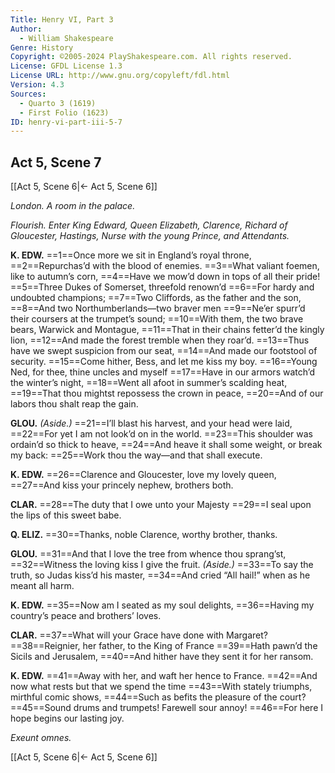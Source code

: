 ```yaml
---
Title: Henry VI, Part 3
Author: 
  - William Shakespeare
Genre: History
Copyright: ©2005-2024 PlayShakespeare.com. All rights reserved.
License: GFDL License 1.3
License URL: http://www.gnu.org/copyleft/fdl.html
Version: 4.3
Sources:
  - Quarto 3 (1619)
  - First Folio (1623)
ID: henry-vi-part-iii-5-7
---
```


## Act 5, Scene 7
[[Act 5, Scene 6|← Act 5, Scene 6]]

*London. A room in the palace.*

*Flourish. Enter King Edward, Queen Elizabeth, Clarence, Richard of Gloucester, Hastings, Nurse with the young Prince, and Attendants.*

**K. EDW.**
==1==Once more we sit in England’s royal throne,
==2==Repurchas’d with the blood of enemies.
==3==What valiant foemen, like to autumn’s corn,
==4==Have we mow’d down in tops of all their pride!
==5==Three Dukes of Somerset, threefold renown’d
==6==For hardy and undoubted champions;
==7==Two Cliffords, as the father and the son,
==8==And two Northumberlands—two braver men
==9==Ne’er spurr’d their coursers at the trumpet’s sound;
==10==With them, the two brave bears, Warwick and Montague,
==11==That in their chains fetter’d the kingly lion,
==12==And made the forest tremble when they roar’d.
==13==Thus have we swept suspicion from our seat,
==14==And made our footstool of security.
==15==Come hither, Bess, and let me kiss my boy.
==16==Young Ned, for thee, thine uncles and myself
==17==Have in our armors watch’d the winter’s night,
==18==Went all afoot in summer’s scalding heat,
==19==That thou mightst repossess the crown in peace,
==20==And of our labors thou shalt reap the gain.

**GLOU.**
*(Aside.)*
==21==I’ll blast his harvest, and your head were laid,
==22==For yet I am not look’d on in the world.
==23==This shoulder was ordain’d so thick to heave,
==24==And heave it shall some weight, or break my back:
==25==Work thou the way—and that shall execute.

**K. EDW.**
==26==Clarence and Gloucester, love my lovely queen,
==27==And kiss your princely nephew, brothers both.

**CLAR.**
==28==The duty that I owe unto your Majesty
==29==I seal upon the lips of this sweet babe.

**Q. ELIZ.**
==30==Thanks, noble Clarence, worthy brother, thanks.

**GLOU.**
==31==And that I love the tree from whence thou sprang’st,
==32==Witness the loving kiss I give the fruit.
*(Aside.)*
==33==To say the truth, so Judas kiss’d his master,
==34==And cried “All hail!” when as he meant all harm.

**K. EDW.**
==35==Now am I seated as my soul delights,
==36==Having my country’s peace and brothers’ loves.

**CLAR.**
==37==What will your Grace have done with Margaret?
==38==Reignier, her father, to the King of France
==39==Hath pawn’d the Sicils and Jerusalem,
==40==And hither have they sent it for her ransom.

**K. EDW.**
==41==Away with her, and waft her hence to France.
==42==And now what rests but that we spend the time
==43==With stately triumphs, mirthful comic shows,
==44==Such as befits the pleasure of the court?
==45==Sound drums and trumpets! Farewell sour annoy!
==46==For here I hope begins our lasting joy.

*Exeunt omnes.*

[[Act 5, Scene 6|← Act 5, Scene 6]]